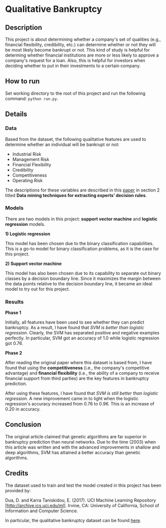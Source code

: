 # Qualitative Bankruptcy

## Description
This project is about determining whether a company's set of qualities (e.g., financial flexibility, credibility, etc.) can determine whether or not they will be most likely become bankrupt or not. This kind of study is helpful for determing whether financial institutions are more or less likely to approve a company's request for a loan. Also, this is helpful for investors when deciding whether to put in their investments to a certain company.

## How to run
Set working directory to the root of this project and run the following command:
```python run.py```.

## Details

### Data
Based from the dataset, the following qualitative features are used to determine whether an individual will be bankrupt or not:
- Industrial Risk
- Management Risk
- Financial Flexibility
- Credibility
- Competitiveness
- Operating Risk

The descriptions for these variables are described in this [paper](https://pdfs.semanticscholar.org/e9f9/1b103539087b2df1edf40d13de455417e270.pdf) in section 2 titled **Data mining techniques for extracting experts’ decision rules**.

### Models
There are two models in this project: **support vector machine** and **logistic regression** models.

**1) Logistic regression**

This model has been chosen due to the binary classification capabilities. This is a go-to model for binary classification problems, as it is the case for this project.

**2) Support vector machine**

This model has also been chosen due to its capability to separate out binary classes by a decision boundary line. Since it maximizes the margin between the data points relative to the decision boundary line, it became an ideal model to try out for this project.

### Results
**Phase 1**

Initially, all features have been used to see whether they can predict bankruptcy. As a result, I have found that *SVM is better than logistic regression*. Clearly, the SVM has separated positive and negative examples perfectly. In particular, SVM got an accuracy of 1.0 while logistic regression got 0.76.

**Phase 2**

After reading the original paper where this dataset is based from, I have found that using the **competitiveness** (i.e., the company's competitive advantage) and **financial flexibility** (i.e., the ability of a company to receive financial support from third parties) are the key features in bankruptcy prediction.

After using these features, I have found that *SVM is still better than logistic regression*. A new improvement came in to light when the logistic regression's accuracy increased from 0.76 to 0.96. This is an increase of 0.20 in accuracy.

## Conclusion
The original article claimed that genetic algorithms are far superior in bankruptcy prediction than neural networks. Due to the time (2003) when this article was written and with the advanced improvements in shallow and deep algorithms, SVM has attained a better accuracy than genetic algorithms.

## Credits
The dataset used to train and test the model created in this project has been provided by:

Dua, D. and Karra Taniskidou, E. (2017). UCI Machine Learning Repository [http://archive.ics.uci.edu/ml]. Irvine, CA: University of California, School of Information and Computer Science.

In particular, the qualitative bankruptcy dataset can be found [here](https://archive.ics.uci.edu/ml/datasets/Qualitative_Bankruptcy).